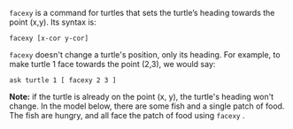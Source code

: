 ﻿`facexy` is a command for turtles that sets the turtle’s heading towards the point (x,y). Its syntax is:



```facexy [x-cor y-cor]``` 



`facexy` doesn't change a turtle's position, only its heading. For example, to make turtle 1 face towards the point (2,3), we would say:



``` ask turtle 1 [ facexy 2 3 ] ```



**Note:** if the turtle is already on the point (x, y),  the turtle's heading won't change. In the model below, there are some fish and a single patch of food. The fish are hungry, and all face the patch of food using `facexy` .